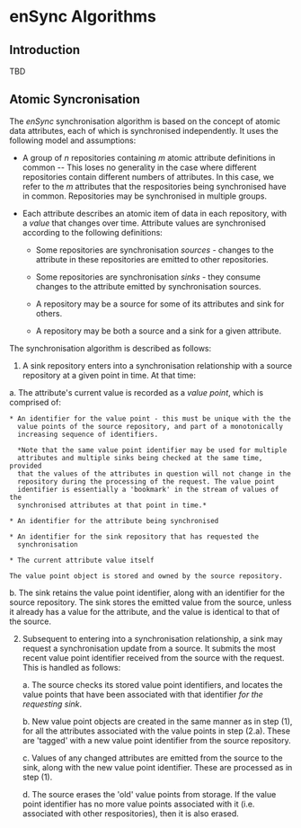 # enSync Algorithms

## Introduction

TBD

## Atomic Syncronisation

The *enSync* synchronisation algorithm is based on the concept of atomic data
attributes, each of which is synchronised independently. It uses the
following model and assumptions:

* A group of *n* repositories containing *m* atomic attribute definitions in
  common -- This loses no generality in the case where different repositories
  contain different numbers of attributes. In this case, we refer to the *m*
  attributes that the respositories being synchronised have in common.
  Repositories may be synchronised in multiple groups.

* Each attribute describes an atomic item of data in each repository, with a
  *value* that changes over time. Attribute values are synchronised according
  to the following definitions:

  * Some repositories are synchronisation *sources* - changes to the
    attribute in these repositories are emitted to other repositories.

  * Some repositories are synchronisation *sinks* - they consume changes to
    the attribute emitted by synchronisation sources.

  * A repository may be a source for some of its attributes and sink for
    others.

  * A repository may be both a source and a sink for a given attribute.

The synchronisation algorithm is described as follows:

1. A sink repository enters into a synchronisation relationship with a
    source repository at a given point in time. At that time:

  a. The attribute's current value is recorded as a *value point*, which is
     comprised of:

    * An identifier for the value point - this must be unique with the the
      value points of the source repository, and part of a monotonically
      increasing sequence of identifiers.

      *Note that the same value point identifier may be used for multiple
      attributes and multiple sinks being checked at the same time, provided
      that the values of the attributes in question will not change in the
      repository during the processing of the request. The value point
      identifier is essentially a 'bookmark' in the stream of values of the
      synchronised attributes at that point in time.*

    * An identifier for the attribute being synchronised

    * An identifier for the sink repository that has requested the
      synchronisation

    * The current attribute value itself

    The value point object is stored and owned by the source repository.

  b. The sink retains the value point identifier, along with an identifier
     for the source repository. The sink stores the emitted value from the
     source, unless it already has a value for the attribute, and the
     value is identical to that of the source.

2. Subsequent to entering into a synchronisation relationship, a sink may
   request a synchronisation update from a source. It submits the most
   recent value point identifier received from the source with the request.
   This is handled as follows:

    a. The source checks its stored value point identifiers, and locates the
       value points that have been associated with that identifier *for
       the requesting sink*.

    b. New value point objects are created in the same manner as in step
       (1), for all the attributes associated with the value points in step
       (2.a). These are 'tagged' with a new value point identifier from the
       source repository.

    c. Values of any changed attributes are emitted from the source to the
       sink, along with the new value point identifier. These are processed
       as in step (1).

    d. The source erases the 'old' value points from storage. If the
       value point identifier has no more value points associated with it
       (i.e. associated with other respositories), then it is also erased.
